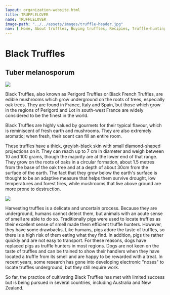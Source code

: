 ```yaml
---
layout: organization-website.html
title: TRUFFLELOVER
name: TRUFFLELOVER
image-path: "../../assets/images/truffle-header.jpg"
nav: [ Home, About truffles, Buying truffles, Recipies, Truffle-hunting holidays, Forum, Contact]
---
```

# Black Truffles

## Tuber melanosporum

<right>![](../../assets/images/truffle1.jpg)</right>

Black Truffles, also known as Perigord Truffles or Black French Truffles, are edible mushrooms which grow underground on the roots of trees, especially oak trees. They are found in France, Italy and Spain, but those which grow in the regions of Perigord and Lot in south-west France are widely considered to be the finest in the world.

Black Truffles are highly valued by gourmets for their typical flavour, which is reminiscent of fresh earth and mushrooms. They are also extremely aromatic; when fresh, their scent can fill an entire room.

These truffles have a thick, greyish-black skin with small diamond-shaped projections on it. They can reach up to 7 cm in diameter and weigh between 10 and 100 grams, though the majority are at the lower end of that range. They grow on the roots of oaks in a circular formation, about 1.5 metres from the base of the oak tree and at a depth of about 30cm from the surface of the earth. The fact that they grow below the earth's surface is thought to be an adaptive measure that helps them survive drought, low temperatures and forest fires, while mushrooms that live above ground are more prone to destruction.

<right>![](../../assets/images/truffle2.jpg)</right>

Harvesting truffles is a delicate and uncertain process. Because they are underground, humans cannot detect them, but animals with an acute sense of smell are able to do so. Traditionally pigs were used to locate truffles as their excellent sense of smell made them efficient truffle hunters. However, they have some drawbacks. Like humans, pigs adore the taste of truffles, so there is a high risk of them eating what they find. In addition, pigs tire rather quickly and are not easy to transport. For these reasons, dogs have replaced pigs as truffle hunters in most regions. Dogs are not keen on the taste of truffles and can be trained to show their handlers when they have located a truffle from its smell and are happy to be rewarded with a treat. In recent years, some research has gone into developing electronic "noses" to locate truffles underground, but they still require work.

So far, the practice of cultivating Black Truffles has met with limited success but is being pursued in several countries, including Australia and New Zealand.
